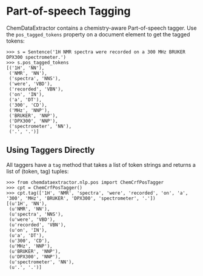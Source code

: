 # Part-of-speech Tagging

ChemDataExtractor contains a chemistry-aware Part-of-speech tagger. Use the `pos_tagged_tokens` property on a
document element to get the tagged tokens:

    >>> s = Sentence('1H NMR spectra were recorded on a 300 MHz BRUKER DPX300 spectrometer.')
    >>> s.pos_tagged_tokens
    [('1H', 'NN'),
     ('NMR', 'NN'),
     ('spectra', 'NNS'),
     ('were', 'VBD'),
     ('recorded', 'VBN'),
     ('on', 'IN'),
     ('a', 'DT'),
     ('300', 'CD'),
     ('MHz', 'NNP'),
     ('BRUKER', 'NNP'),
     ('DPX300', 'NNP'),
     ('spectrometer', 'NN'),
     ('.', '.')]

## Using Taggers Directly

All taggers have a `tag` method that takes a list of token strings and returns a list of (token, tag) tuples:

    >>> from chemdataextractor.nlp.pos import ChemCrfPosTagger
    >>> cpt = ChemCrfPosTagger()
    >>> cpt.tag(['1H', 'NMR', 'spectra', 'were', 'recorded', 'on', 'a', '300', 'MHz', 'BRUKER', 'DPX300', 'spectrometer', '.'])
    [(u'1H', 'NN'),
     (u'NMR', 'NN'),
     (u'spectra', 'NNS'),
     (u'were', 'VBD'),
     (u'recorded', 'VBN'),
     (u'on', 'IN'),
     (u'a', 'DT'),
     (u'300', 'CD'),
     (u'MHz', 'NNP'),
     (u'BRUKER', 'NNP'),
     (u'DPX300', 'NNP'),
     (u'spectrometer', 'NN'),
     (u'.', '.')]
